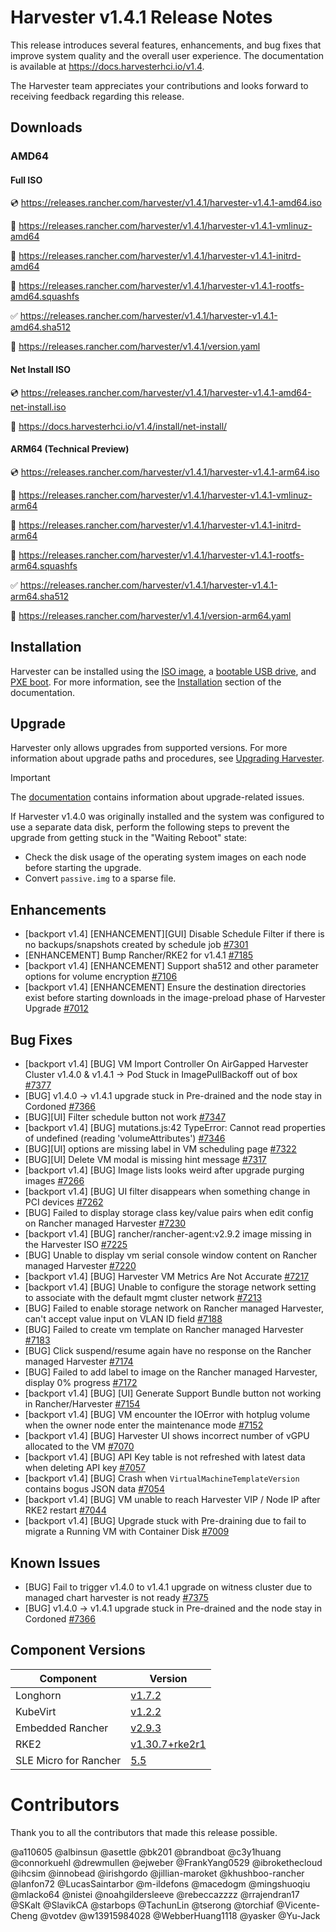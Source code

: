 # Harvester v1.4.1 Release Notes

This release introduces several features, enhancements, and bug fixes that improve system quality and the overall user experience. The documentation is available at https://docs.harvesterhci.io/v1.4.

The Harvester team appreciates your contributions and looks forward to receiving feedback regarding this release.

## Downloads

### AMD64

#### Full ISO

:cd: https://releases.rancher.com/harvester/v1.4.1/harvester-v1.4.1-amd64.iso

:file_folder: https://releases.rancher.com/harvester/v1.4.1/harvester-v1.4.1-vmlinuz-amd64

:file_folder: https://releases.rancher.com/harvester/v1.4.1/harvester-v1.4.1-initrd-amd64

:file_folder: https://releases.rancher.com/harvester/v1.4.1/harvester-v1.4.1-rootfs-amd64.squashfs

:white_check_mark: https://releases.rancher.com/harvester/v1.4.1/harvester-v1.4.1-amd64.sha512

:memo: https://releases.rancher.com/harvester/v1.4.1/version.yaml


#### Net Install ISO

:cd: https://releases.rancher.com/harvester/v1.4.1/harvester-v1.4.1-amd64-net-install.iso

:memo: https://docs.harvesterhci.io/v1.4/install/net-install/


#### ARM64 (Technical Preview)

:cd: https://releases.rancher.com/harvester/v1.4.1/harvester-v1.4.1-arm64.iso

:file_folder: https://releases.rancher.com/harvester/v1.4.1/harvester-v1.4.1-vmlinuz-arm64

:file_folder: https://releases.rancher.com/harvester/v1.4.1/harvester-v1.4.1-initrd-arm64

:file_folder: https://releases.rancher.com/harvester/v1.4.1/harvester-v1.4.1-rootfs-arm64.squashfs

:white_check_mark: https://releases.rancher.com/harvester/v1.4.1/harvester-v1.4.1-arm64.sha512

:memo: https://releases.rancher.com/harvester/v1.4.1/version-arm64.yaml



## Installation

Harvester can be installed using the [ISO image](https://docs.harvesterhci.io/v1.4/install/index), a [bootable USB drive](https://docs.harvesterhci.io/v1.4/install/usb-install), and [PXE boot](https://docs.harvesterhci.io/v1.4/install/pxe-boot-install). For more information, see the [Installation](https://docs.harvesterhci.io/v1.4/install/requirements) section of the documentation.


## Upgrade

Harvester only allows upgrades from supported versions. For more information about upgrade paths and procedures, see [Upgrading Harvester](https://docs.harvesterhci.io/v1.4/upgrade/index).

> [!IMPORTANT]
>
> The [documentation](https://docs.harvesterhci.io/v1.4/upgrade/v1-4-0-to-v1-4-1) contains information about upgrade-related issues.
> 
> If Harvester v1.4.0 was originally installed and the system was configured to use a separate data disk, perform the following steps to prevent the upgrade from getting stuck in the "Waiting Reboot" state:
> - Check the disk usage of the operating system images on each node before starting the upgrade.
> - Convert `passive.img` to a sparse file.


## Enhancements


- [backport v1.4] [ENHANCEMENT][GUI] Disable Schedule Filter if there is no backups/snapshots created by schedule job [#7301](https://github.com/harvester/harvester/issues/7301)
- [ENHANCEMENT] Bump Rancher/RKE2 for v1.4.1 [#7185](https://github.com/harvester/harvester/issues/7185)
- [backport v1.4] [ENHANCEMENT] Support sha512 and other parameter options for volume encryption [#7106](https://github.com/harvester/harvester/issues/7106)
- [backport v1.4] [ENHANCEMENT] Ensure the destination directories exist before starting downloads in the image-preload phase of Harvester Upgrade [#7012](https://github.com/harvester/harvester/issues/7012)


## Bug Fixes


- [backport v1.4] [BUG] VM Import Controller On AirGapped Harvester Cluster v1.4.0 & v1.4.1 -> Pod Stuck in ImagePullBackoff out of box [#7377](https://github.com/harvester/harvester/issues/7377)
- [BUG] v1.4.0 -> v1.4.1 upgrade stuck in Pre-drained and the node stay in Cordoned [#7366](https://github.com/harvester/harvester/issues/7366)
- [BUG][UI] Filter schedule button not work [#7347](https://github.com/harvester/harvester/issues/7347)
- [backport v1.4] [BUG] mutations.js:42 TypeError: Cannot read properties of undefined (reading 'volumeAttributes') [#7346](https://github.com/harvester/harvester/issues/7346)
- [BUG][UI] options are missing label in VM scheduling page  [#7322](https://github.com/harvester/harvester/issues/7322)
- [BUG][UI] Delete VM modal is missing hint message  [#7317](https://github.com/harvester/harvester/issues/7317)
- [backport v1.4] [BUG] Image lists looks weird after upgrade purging images [#7266](https://github.com/harvester/harvester/issues/7266)
- [backport v1.4] [BUG] UI filter disappears when something change in PCI devices [#7262](https://github.com/harvester/harvester/issues/7262)
- [BUG] Failed to display storage class key/value pairs when edit config on Rancher managed Harvester [#7230](https://github.com/harvester/harvester/issues/7230)
- [backport v1.4] [BUG] rancher/rancher-agent:v2.9.2 image missing in the Harvester ISO [#7225](https://github.com/harvester/harvester/issues/7225)
- [BUG] Unable to display vm serial console window content on Rancher managed Harvester  [#7220](https://github.com/harvester/harvester/issues/7220)
- [backport v1.4] [BUG] Harvester VM Metrics Are Not Accurate [#7217](https://github.com/harvester/harvester/issues/7217)
- [backport v1.4] [BUG] Unable to configure the storage network setting to associate with the default mgmt cluster network [#7213](https://github.com/harvester/harvester/issues/7213)
- [BUG] Failed to enable storage network on Rancher managed Harvester, can't accept value input on VLAN ID field [#7188](https://github.com/harvester/harvester/issues/7188)
- [BUG] Failed to create vm template on Rancher managed Harvester [#7183](https://github.com/harvester/harvester/issues/7183)
- [BUG] Click suspend/resume again have no response on the Rancher managed Harvester [#7174](https://github.com/harvester/harvester/issues/7174)
- [BUG] Failed to add label to image on the Rancher managed Harvester, display 0% progress  [#7172](https://github.com/harvester/harvester/issues/7172)
- [backport v1.4] [BUG] [UI] Generate Support Bundle button not working in Rancher/Harvester [#7154](https://github.com/harvester/harvester/issues/7154)
- [backport v1.4] [BUG] VM encounter the IOError with hotplug volume when the owner node enter the maintenance mode [#7152](https://github.com/harvester/harvester/issues/7152)
- [backport v1.4] [BUG] Harvester UI shows incorrect number of vGPU allocated to the VM [#7070](https://github.com/harvester/harvester/issues/7070)
- [backport v1.4] [BUG] API Key table is not refreshed with latest data when deleting API key [#7057](https://github.com/harvester/harvester/issues/7057)
- [backport v1.4] [BUG] Crash when `VirtualMachineTemplateVersion` contains bogus JSON data [#7054](https://github.com/harvester/harvester/issues/7054)
- [backport v1.4] [BUG]  VM unable to reach Harvester VIP / Node IP after RKE2 restart [#7044](https://github.com/harvester/harvester/issues/7044)
- [backport v1.4] [BUG] Upgrade  stuck with Pre-draining due to fail to migrate a Running VM with Container Disk [#7009](https://github.com/harvester/harvester/issues/7009)


## Known Issues

- [BUG] Fail to trigger v1.4.0 to v1.4.1 upgrade on witness cluster due to managed chart harvester is not ready [#7375](https://github.com/harvester/harvester/issues/7375)
- [BUG] v1.4.0 -> v1.4.1 upgrade stuck in Pre-drained and the node stay in Cordoned [#7366](https://github.com/harvester/harvester/issues/7366)



## Component Versions

| Component | Version |
| --- | --- |
| Longhorn | [v1.7.2](https://github.com/longhorn/longhorn/releases/tag/v1.7.2) |
| KubeVirt | [v1.2.2](https://github.com/kubevirt/kubevirt/releases/tag/v1.2.2) |
| Embedded Rancher | [v2.9.3](https://github.com/rancher/rancher/releases/tag/v2.9.3) |
| RKE2 | [v1.30.7+rke2r1](https://github.com/rancher/rke2/releases/tag/v1.30.7%2Brke2r1) |
| SLE Micro for Rancher | [5.5](https://github.com/harvester/os2/releases/tag/v1.4-20241226)|

# Contributors

Thank you to all the contributors that made this release possible.

@a110605
@albinsun
@asettle
@bk201
@brandboat
@c3y1huang
@connorkuehl
@drewmullen
@ejweber
@FrankYang0529
@ibrokethecloud
@ihcsim
@innobead
@irishgordo
@jillian-maroket
@khushboo-rancher
@lanfon72
@LucasSaintarbor
@m-ildefons
@macedogm
@mingshuoqiu
@mlacko64
@nistei
@noahgildersleeve
@rebeccazzzz
@rrajendran17
@SKalt
@SlavikCA
@starbops
@TachunLin
@tserong
@torchiaf
@Vicente-Cheng
@votdev
@w13915984028
@WebberHuang1118
@yasker
@Yu-Jack
